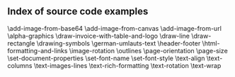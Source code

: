 ## Index of source code examples


\add-image-from-base64
\add-image-from-canvas
\add-image-from-url
\alpha-graphics
\draw-invoice-with-table-and-logo
\draw-line
\draw-rectangle
\drawing-symbols
\german-umlauts-text
\header-footer
\html-formatting-and-links
\image-rotation
\outlines
\page-orientation
\page-size
\set-document-properties
\set-font-name
\set-font-style
\text-align
\text-columns
\text-images-lines
\text-rich-formatting
\text-rotation
\text-wrap
